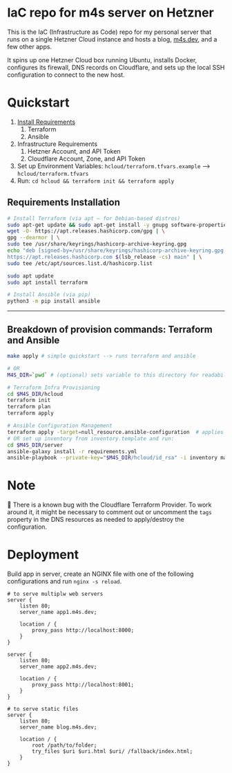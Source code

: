 # IaC repo for m4s server on Hetzner

This is the IaC (Infrastructure as Code) repo for my personal server that runs on a single Hetzner Cloud instance and hosts a blog, [m4s.dev](https://m4s.dev/), and a few other apps.

It spins up one Hetzner Cloud box running Ubuntu, installs Docker, configures its firewall, DNS records on Cloudflare, and sets up the local SSH configuration to connect to the new host.

# Quickstart

1. [Install Requirements](#requirements-installation)
   1. Terraform
   2. Ansible
2. Infrastructure Requirements
   1. Hetzner Account, and API Token
   2. Cloudflare Account, Zone, and API Token
3. Set up Environment Variables: `hcloud/terraform.tfvars.example` --> `hcloud/terraform.tfvars`
4. Run: `cd hcloud && terraform init && terraform apply`

## Requirements Installation
```sh
# Install Terraform (via apt — for Debian-based distros)
sudo apt-get update && sudo apt-get install -y gnupg software-properties-common
wget -O- https://apt.releases.hashicorp.com/gpg | \
gpg --dearmor | \
sudo tee /usr/share/keyrings/hashicorp-archive-keyring.gpg
echo "deb [signed-by=/usr/share/keyrings/hashicorp-archive-keyring.gpg] \
https://apt.releases.hashicorp.com $(lsb_release -cs) main" | \
sudo tee /etc/apt/sources.list.d/hashicorp.list

sudo apt update
sudo apt install terraform

# Install Ansible (via pip)
python3 -m pip install ansible
```

___

## Breakdown of provision commands: Terraform and Ansible
```sh
make apply # simple quickstart --> runs terraform and ansible

# OR
M4S_DIR=`pwd` # (optional) sets variable to this directory for readability purposes

# Terraform Infra Provisioning
cd $M4S_DIR/hcloud
terraform init
terraform plan
terraform apply

# Ansible Configuration Management
terraform apply -target=null_resource.ansible-configuration  # applies Terraform to a single resource
# OR set up inventory from inventory.template and run:
cd $M4S_DIR/server
ansible-galaxy install -r requirements.yml
ansible-playbook --private-key="$M4S_DIR/hcloud/id_rsa" -i inventory main.yml
```

# Note

📝 There is a known bug with the Cloudflare Terraform Provider. To work around it, it might be necessary to comment out or uncomment the `tags` property in the DNS resources as needed to apply/destroy the configuration.


# Deployment

Build app in server, create an NGINX file with one of the following configurations and run `nginx -s reload`.

```nginx
# to serve multiplw web servers
server {
    listen 80;
    server_name app1.m4s.dev;

    location / {
        proxy_pass http://localhost:8000;
    }
}

server {
    listen 80;
    server_name app2.m4s.dev;

    location / {
        proxy_pass http://localhost:8001;
    }
}

# to serve static files
server {
    listen 80;
    server_name blog.m4s.dev;

    location / {
        root /path/to/folder;
        try_files $uri $uri.html $uri/ /fallback/index.html;
    }
}
```